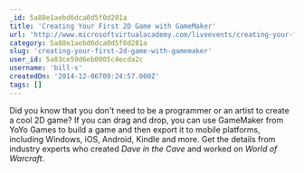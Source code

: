 ```yaml
---
_id: 5a88e1aebd6dca0d5f0d281a
title: 'Creating Your First 2D Game with GameMaker'
url: 'http://www.microsoftvirtualacademy.com/liveevents/creating-your-first-2d-game-with-gamemaker'
category: 5a88e1aebd6dca0d5f0d281a
slug: 'creating-your-first-2d-game-with-gamemaker'
user_id: 5a83ce59d6eb0005c4ecda2c
username: 'bill-s'
createdOn: '2014-12-06T09:24:57.000Z'
tags: []
---
```


Did you know that you don't need to be a programmer or an artist to create a cool 2D game? If you can drag and drop, you can use GameMaker from YoYo Games to build a game and then export it to mobile platforms, including Windows, iOS, Android, Kindle and more. Get the details from industry experts who created <i>Dave in the Cave</i> and worked on <i>World of Warcraft</i>.
